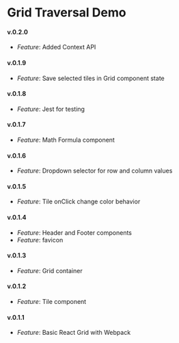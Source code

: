 # Grid Traversal Demo

#### v.0.2.0
* *Feature*:  Added Context API

#### v.0.1.9
* *Feature*: Save selected tiles in Grid component state

#### v.0.1.8
* *Feature*: Jest for testing 

#### v.0.1.7
* *Feature*: Math Formula component

#### v.0.1.6
* *Feature*: Dropdown selector for row and column values

#### v.0.1.5
* *Feature*: Tile onClick change color behavior

#### v.0.1.4
* *Feature*: Header and Footer components
* *Feature*: favicon

#### v.0.1.3
* *Feature*: Grid container

#### v.0.1.2
* *Feature*: Tile component

#### v.0.1.1
* *Feature*: Basic React Grid with Webpack
